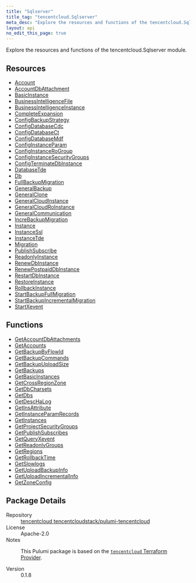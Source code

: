 ```yaml
---
title: "Sqlserver"
title_tag: "tencentcloud.Sqlserver"
meta_desc: "Explore the resources and functions of the tencentcloud.Sqlserver module."
layout: api
no_edit_this_page: true
---
```


<!-- WARNING: this file was generated by Pulumi Docs Generator. -->
<!-- Do not edit by hand unless you're certain you know what you are doing! -->

Explore the resources and functions of the tencentcloud.Sqlserver module.

<h2 id="resources">Resources</h2>
<ul class="api">
    <li><a href="account/" title="Account"><span class="api-symbol api-symbol--resource"></span>Account</a></li>
    <li><a href="accountdbattachment/" title="AccountDbAttachment"><span class="api-symbol api-symbol--resource"></span>AccountDbAttachment</a></li>
    <li><a href="basicinstance/" title="BasicInstance"><span class="api-symbol api-symbol--resource"></span>BasicInstance</a></li>
    <li><a href="businessintelligencefile/" title="BusinessIntelligenceFile"><span class="api-symbol api-symbol--resource"></span>BusinessIntelligenceFile</a></li>
    <li><a href="businessintelligenceinstance/" title="BusinessIntelligenceInstance"><span class="api-symbol api-symbol--resource"></span>BusinessIntelligenceInstance</a></li>
    <li><a href="completeexpansion/" title="CompleteExpansion"><span class="api-symbol api-symbol--resource"></span>CompleteExpansion</a></li>
    <li><a href="configbackupstrategy/" title="ConfigBackupStrategy"><span class="api-symbol api-symbol--resource"></span>ConfigBackupStrategy</a></li>
    <li><a href="configdatabasecdc/" title="ConfigDatabaseCdc"><span class="api-symbol api-symbol--resource"></span>ConfigDatabaseCdc</a></li>
    <li><a href="configdatabasect/" title="ConfigDatabaseCt"><span class="api-symbol api-symbol--resource"></span>ConfigDatabaseCt</a></li>
    <li><a href="configdatabasemdf/" title="ConfigDatabaseMdf"><span class="api-symbol api-symbol--resource"></span>ConfigDatabaseMdf</a></li>
    <li><a href="configinstanceparam/" title="ConfigInstanceParam"><span class="api-symbol api-symbol--resource"></span>ConfigInstanceParam</a></li>
    <li><a href="configinstancerogroup/" title="ConfigInstanceRoGroup"><span class="api-symbol api-symbol--resource"></span>ConfigInstanceRoGroup</a></li>
    <li><a href="configinstancesecuritygroups/" title="ConfigInstanceSecurityGroups"><span class="api-symbol api-symbol--resource"></span>ConfigInstanceSecurityGroups</a></li>
    <li><a href="configterminatedbinstance/" title="ConfigTerminateDbInstance"><span class="api-symbol api-symbol--resource"></span>ConfigTerminateDbInstance</a></li>
    <li><a href="databasetde/" title="DatabaseTde"><span class="api-symbol api-symbol--resource"></span>DatabaseTde</a></li>
    <li><a href="db/" title="Db"><span class="api-symbol api-symbol--resource"></span>Db</a></li>
    <li><a href="fullbackupmigration/" title="FullBackupMigration"><span class="api-symbol api-symbol--resource"></span>FullBackupMigration</a></li>
    <li><a href="generalbackup/" title="GeneralBackup"><span class="api-symbol api-symbol--resource"></span>GeneralBackup</a></li>
    <li><a href="generalclone/" title="GeneralClone"><span class="api-symbol api-symbol--resource"></span>GeneralClone</a></li>
    <li><a href="generalcloudinstance/" title="GeneralCloudInstance"><span class="api-symbol api-symbol--resource"></span>GeneralCloudInstance</a></li>
    <li><a href="generalcloudroinstance/" title="GeneralCloudRoInstance"><span class="api-symbol api-symbol--resource"></span>GeneralCloudRoInstance</a></li>
    <li><a href="generalcommunication/" title="GeneralCommunication"><span class="api-symbol api-symbol--resource"></span>GeneralCommunication</a></li>
    <li><a href="increbackupmigration/" title="IncreBackupMigration"><span class="api-symbol api-symbol--resource"></span>IncreBackupMigration</a></li>
    <li><a href="instance/" title="Instance"><span class="api-symbol api-symbol--resource"></span>Instance</a></li>
    <li><a href="instancessl/" title="InstanceSsl"><span class="api-symbol api-symbol--resource"></span>InstanceSsl</a></li>
    <li><a href="instancetde/" title="InstanceTde"><span class="api-symbol api-symbol--resource"></span>InstanceTde</a></li>
    <li><a href="migration/" title="Migration"><span class="api-symbol api-symbol--resource"></span>Migration</a></li>
    <li><a href="publishsubscribe/" title="PublishSubscribe"><span class="api-symbol api-symbol--resource"></span>PublishSubscribe</a></li>
    <li><a href="readonlyinstance/" title="ReadonlyInstance"><span class="api-symbol api-symbol--resource"></span>ReadonlyInstance</a></li>
    <li><a href="renewdbinstance/" title="RenewDbInstance"><span class="api-symbol api-symbol--resource"></span>RenewDbInstance</a></li>
    <li><a href="renewpostpaiddbinstance/" title="RenewPostpaidDbInstance"><span class="api-symbol api-symbol--resource"></span>RenewPostpaidDbInstance</a></li>
    <li><a href="restartdbinstance/" title="RestartDbInstance"><span class="api-symbol api-symbol--resource"></span>RestartDbInstance</a></li>
    <li><a href="restoreinstance/" title="RestoreInstance"><span class="api-symbol api-symbol--resource"></span>RestoreInstance</a></li>
    <li><a href="rollbackinstance/" title="RollbackInstance"><span class="api-symbol api-symbol--resource"></span>RollbackInstance</a></li>
    <li><a href="startbackupfullmigration/" title="StartBackupFullMigration"><span class="api-symbol api-symbol--resource"></span>StartBackupFullMigration</a></li>
    <li><a href="startbackupincrementalmigration/" title="StartBackupIncrementalMigration"><span class="api-symbol api-symbol--resource"></span>StartBackupIncrementalMigration</a></li>
    <li><a href="startxevent/" title="StartXevent"><span class="api-symbol api-symbol--resource"></span>StartXevent</a></li>
</ul>

<h2 id="functions">Functions</h2>
<ul class="api">
    <li><a href="getaccountdbattachments/" title="GetAccountDbAttachments"><span class="api-symbol api-symbol--function"></span>GetAccountDbAttachments</a></li>
    <li><a href="getaccounts/" title="GetAccounts"><span class="api-symbol api-symbol--function"></span>GetAccounts</a></li>
    <li><a href="getbackupbyflowid/" title="GetBackupByFlowId"><span class="api-symbol api-symbol--function"></span>GetBackupByFlowId</a></li>
    <li><a href="getbackupcommands/" title="GetBackupCommands"><span class="api-symbol api-symbol--function"></span>GetBackupCommands</a></li>
    <li><a href="getbackupuploadsize/" title="GetBackupUploadSize"><span class="api-symbol api-symbol--function"></span>GetBackupUploadSize</a></li>
    <li><a href="getbackups/" title="GetBackups"><span class="api-symbol api-symbol--function"></span>GetBackups</a></li>
    <li><a href="getbasicinstances/" title="GetBasicInstances"><span class="api-symbol api-symbol--function"></span>GetBasicInstances</a></li>
    <li><a href="getcrossregionzone/" title="GetCrossRegionZone"><span class="api-symbol api-symbol--function"></span>GetCrossRegionZone</a></li>
    <li><a href="getdbcharsets/" title="GetDbCharsets"><span class="api-symbol api-symbol--function"></span>GetDbCharsets</a></li>
    <li><a href="getdbs/" title="GetDbs"><span class="api-symbol api-symbol--function"></span>GetDbs</a></li>
    <li><a href="getdeschalog/" title="GetDescHaLog"><span class="api-symbol api-symbol--function"></span>GetDescHaLog</a></li>
    <li><a href="getinsattribute/" title="GetInsAttribute"><span class="api-symbol api-symbol--function"></span>GetInsAttribute</a></li>
    <li><a href="getinstanceparamrecords/" title="GetInstanceParamRecords"><span class="api-symbol api-symbol--function"></span>GetInstanceParamRecords</a></li>
    <li><a href="getinstances/" title="GetInstances"><span class="api-symbol api-symbol--function"></span>GetInstances</a></li>
    <li><a href="getprojectsecuritygroups/" title="GetProjectSecurityGroups"><span class="api-symbol api-symbol--function"></span>GetProjectSecurityGroups</a></li>
    <li><a href="getpublishsubscribes/" title="GetPublishSubscribes"><span class="api-symbol api-symbol--function"></span>GetPublishSubscribes</a></li>
    <li><a href="getqueryxevent/" title="GetQueryXevent"><span class="api-symbol api-symbol--function"></span>GetQueryXevent</a></li>
    <li><a href="getreadonlygroups/" title="GetReadonlyGroups"><span class="api-symbol api-symbol--function"></span>GetReadonlyGroups</a></li>
    <li><a href="getregions/" title="GetRegions"><span class="api-symbol api-symbol--function"></span>GetRegions</a></li>
    <li><a href="getrollbacktime/" title="GetRollbackTime"><span class="api-symbol api-symbol--function"></span>GetRollbackTime</a></li>
    <li><a href="getslowlogs/" title="GetSlowlogs"><span class="api-symbol api-symbol--function"></span>GetSlowlogs</a></li>
    <li><a href="getuploadbackupinfo/" title="GetUploadBackupInfo"><span class="api-symbol api-symbol--function"></span>GetUploadBackupInfo</a></li>
    <li><a href="getuploadincrementalinfo/" title="GetUploadIncrementalInfo"><span class="api-symbol api-symbol--function"></span>GetUploadIncrementalInfo</a></li>
    <li><a href="getzoneconfig/" title="GetZoneConfig"><span class="api-symbol api-symbol--function"></span>GetZoneConfig</a></li>
</ul>

<h2 id="package-details">Package Details</h2>
<dl class="package-details">
	<dt>Repository</dt>
	<dd><a href="https://github.com/tencentcloudstack/pulumi-tencentcloud">tencentcloud tencentcloudstack/pulumi-tencentcloud</a></dd>
	<dt>License</dt>
	<dd>Apache-2.0</dd>
	<dt>Notes</dt>
	<dd><p>This Pulumi package is based on the <a href="https://github.com/tencentcloudstack/terraform-provider-tencentcloud"><code>tencentcloud</code> Terraform Provider</a>.</p>
</dd>
	<dt>Version</dt>
	<dd>0.1.8</dd>
</dl>

